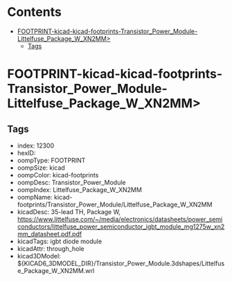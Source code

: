 



Contents
========

* [FOOTPRINT-kicad-kicad-footprints-Transistor_Power_Module-Littelfuse_Package_W_XN2MM>](#footprint-kicad-kicad-footprints-transistor_power_module-littelfuse_package_w_xn2mm)
	* [Tags](#tags)

# FOOTPRINT-kicad-kicad-footprints-Transistor_Power_Module-Littelfuse_Package_W_XN2MM>

## Tags

- index: 12300
- hexID: 
- oompType: FOOTPRINT
- oompSize: kicad
- oompColor: kicad-footprints
- oompDesc: Transistor_Power_Module
- oompIndex: Littelfuse_Package_W_XN2MM
- oompName: kicad-footprints/Transistor_Power_Module/Littelfuse_Package_W_XN2MM
- kicadDesc: 35-lead TH, Package W, https://www.littelfuse.com/~/media/electronics/datasheets/power_semiconductors/littelfuse_power_semiconductor_igbt_module_mg1275w_xn2mm_datasheet.pdf.pdf
- kicadTags: igbt diode module
- kicadAttr: through_hole
- kicad3DModel: ${KICAD6_3DMODEL_DIR}/Transistor_Power_Module.3dshapes/Littelfuse_Package_W_XN2MM.wrl
